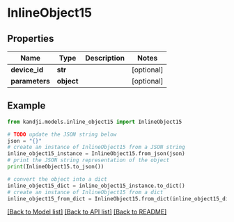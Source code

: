 # InlineObject15


## Properties

Name | Type | Description | Notes
------------ | ------------- | ------------- | -------------
**device_id** | **str** |  | [optional] 
**parameters** | **object** |  | [optional] 

## Example

```python
from kandji.models.inline_object15 import InlineObject15

# TODO update the JSON string below
json = "{}"
# create an instance of InlineObject15 from a JSON string
inline_object15_instance = InlineObject15.from_json(json)
# print the JSON string representation of the object
print(InlineObject15.to_json())

# convert the object into a dict
inline_object15_dict = inline_object15_instance.to_dict()
# create an instance of InlineObject15 from a dict
inline_object15_from_dict = InlineObject15.from_dict(inline_object15_dict)
```
[[Back to Model list]](../README.md#documentation-for-models) [[Back to API list]](../README.md#documentation-for-api-endpoints) [[Back to README]](../README.md)



